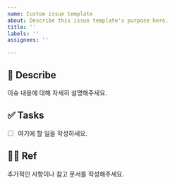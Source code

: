```yaml
---
name: Custom issue template
about: Describe this issue template's purpose here.
title: ''
labels: ''
assignees: ''

---
```


## 📄 Describe
이슈 내용에 대해 자세히 설명해주세요.

## ✅ Tasks
- [ ] 여기에 할 일을 작성하세요.

## 🙋🏻 Ref
추가적인 사항이나 참고 문서를 작성해주세요.

